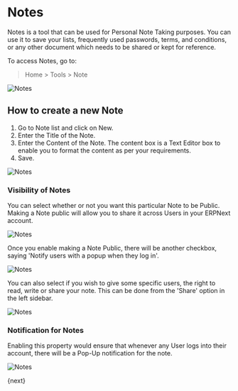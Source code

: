 <!-- add-breadcrumbs -->
# Notes

Notes is a tool that can be used for Personal Note Taking purposes. You can use it to save your lists, frequently used passwords, terms, and conditions, or any other document which needs to be shared or kept for reference.

To access Notes, go to:

> Home > Tools > Note 

![Notes](/docs/v12/assets/img/using-erpnext/using-notes-1.png)

## How to create a new Note

1. Go to Note list and click on New.
1. Enter the Title of the Note.
1. Enter the Content of the Note. The content box is a Text Editor box to enable you to format the content as per your requirements.
1. Save.

![Notes](/docs/v12/assets/img/using-erpnext/using-notes-2.png)

### Visibility of Notes

You can select whether or not you want this particular Note to be Public. Making a Note public will allow you to share it across Users in your ERPNext account.

![Notes](/docs/v12/assets/img/using-erpnext/using-notes-3.png)

Once you enable making a Note Public, there will be another checkbox, saying 'Notify users with a popup when they log in'. 

![Notes](/docs/v12/assets/img/using-erpnext/using-notes-5.png)

You can also select if you wish to give some specific users, the right to read, write or share your note. This can be done from the 'Share' option in the left sidebar.

![Notes](/docs/v12/assets/img/using-erpnext/using-notes-4.png)

### Notification for Notes

Enabling this property would ensure that whenever any User logs into their account, there will be a Pop-Up notification for the note.

![Notes](/docs/v12/assets/img/using-erpnext/using-notes-7.png)


{next}
